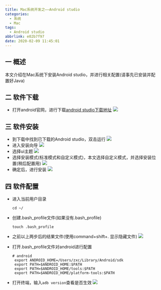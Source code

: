 ```yaml
---
title: Mac系统开发之——Android studio
categories:
  - 系统
  - Mac
tags:
  - Android studio
abbrlink: e02b7f97
date: 2020-02-09 11:45:01
---
```

## 一 概述

本文介绍在Mac系统下安装Android studio，并进行相关配置(请事先已安装并配置好Java)    
<!--more-->

## 二 软件下载

* 打开android官网，进行下载[android studio下载地址][1]
![][2]

## 三 软件安装

* 到下载中找到已下载的Android studio，双击运行
![][3]
* 进入安装向导
![][4]
* 选择ui主题
![][5]
* 选择安装模式(标准模式和自定义模式)，本文选择自定义模式，并选择安装位置(稍后配置用)
![][6]
* 确定后，进行安装
![][7]

## 四 软件配置

* 进入当前用户目录

  `cd ~/`

* 创建.bash_profile文件(如果没有.bash_profile)

  `touch .bash_profile`

* 之前以上两步后的结果文件(使用command+shift+. 显示隐藏文件)
  ![][8]

* 打开.bash_profile文件对android进行配置
  ```
  # android
   export ANDROID_HOME=/Users/zxc/Library/Android/sdk 
   export PATH=$ANDROID_HOME:$PATH
   export PATH=$ANDROID_HOME/tools:$PATH
   export PATH=$ANDROID_HOME/platform-tools:$PATH
  ```

* 打开终端，输入`adb version`查看是否生效
![][9]


[1]: https://developer.android.google.cn/studio
[2]:https://raw.githubusercontent.com/PGzxc/images/master/2020/android-studio-download.png
[3]:https://raw.githubusercontent.com/PGzxc/images/master/2020/android-studio-install-open.png
[4]:https://raw.githubusercontent.com/PGzxc/images/master/2020/android-studio-install-wards-next.png
[5]:https://raw.githubusercontent.com/PGzxc/images/master/2020/android-studio-ui-theme.png
[6]:https://raw.githubusercontent.com/PGzxc/images/master/2020/android-studio-sdk-location.png
[7]:https://raw.githubusercontent.com/PGzxc/images/master/2020/android-studio-install-progress.png
[8]:https://raw.githubusercontent.com/PGzxc/images/master/2020/android-config-bash-profile.png
[9]:https://raw.githubusercontent.com/PGzxc/images/master/2020/android-install-adb-version.png



